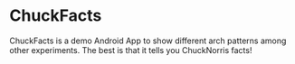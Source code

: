 # ChuckFacts
ChuckFacts is a demo Android App to show different arch patterns among other experiments. The best is that it tells you ChuckNorris facts!
